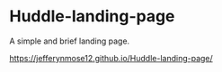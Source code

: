 # Huddle-landing-page
A simple and brief landing page.

https://jefferynmose12.github.io/Huddle-landing-page/
